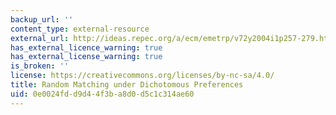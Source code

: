 ```yaml
---
backup_url: ''
content_type: external-resource
external_url: http://ideas.repec.org/a/ecm/emetrp/v72y2004i1p257-279.html
has_external_licence_warning: true
has_external_license_warning: true
is_broken: ''
license: https://creativecommons.org/licenses/by-nc-sa/4.0/
title: Random Matching under Dichotomous Preferences
uid: 0e0024fd-d9d4-4f3b-a8d0-d5c1c314ae60
---
```

